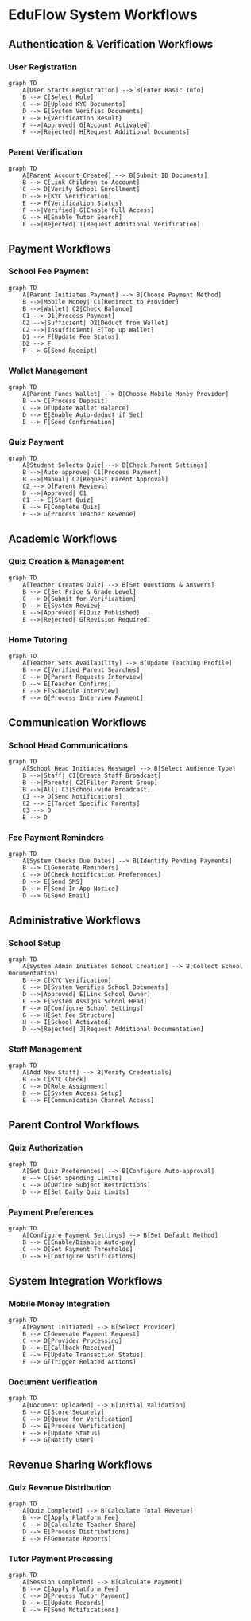 # EduFlow System Workflows

## Authentication & Verification Workflows

### User Registration

```mermaid
graph TD
    A[User Starts Registration] --> B[Enter Basic Info]
    B --> C[Select Role]
    C --> D[Upload KYC Documents]
    D --> E[System Verifies Documents]
    E --> F{Verification Result}
    F -->|Approved| G[Account Activated]
    F -->|Rejected| H[Request Additional Documents]
```

### Parent Verification

```mermaid
graph TD
    A[Parent Account Created] --> B[Submit ID Documents]
    B --> C[Link Children to Account]
    C --> D[Verify School Enrollment]
    D --> E[KYC Verification]
    E --> F{Verification Status}
    F -->|Verified| G[Enable Full Access]
    G --> H[Enable Tutor Search]
    F -->|Rejected| I[Request Additional Verification]
```

## Payment Workflows

### School Fee Payment

```mermaid
graph TD
    A[Parent Initiates Payment] --> B[Choose Payment Method]
    B -->|Mobile Money| C1[Redirect to Provider]
    B -->|Wallet| C2[Check Balance]
    C1 --> D1[Process Payment]
    C2 -->|Sufficient| D2[Deduct from Wallet]
    C2 -->|Insufficient| E[Top up Wallet]
    D1 --> F[Update Fee Status]
    D2 --> F
    F --> G[Send Receipt]
```

### Wallet Management

```mermaid
graph TD
    A[Parent Funds Wallet] --> B[Choose Mobile Money Provider]
    B --> C[Process Deposit]
    C --> D[Update Wallet Balance]
    D --> E[Enable Auto-deduct if Set]
    E --> F[Send Confirmation]
```

### Quiz Payment

```mermaid
graph TD
    A[Student Selects Quiz] --> B[Check Parent Settings]
    B -->|Auto-approve| C1[Process Payment]
    B -->|Manual| C2[Request Parent Approval]
    C2 --> D[Parent Reviews]
    D -->|Approved| C1
    C1 --> E[Start Quiz]
    E --> F[Complete Quiz]
    F --> G[Process Teacher Revenue]
```

## Academic Workflows

### Quiz Creation & Management

```mermaid
graph TD
    A[Teacher Creates Quiz] --> B[Set Questions & Answers]
    B --> C[Set Price & Grade Level]
    C --> D[Submit for Verification]
    D --> E{System Review}
    E -->|Approved| F[Quiz Published]
    E -->|Rejected| G[Revision Required]
```

### Home Tutoring

```mermaid
graph TD
    A[Teacher Sets Availability] --> B[Update Teaching Profile]
    B --> C[Verified Parent Searches]
    C --> D[Parent Requests Interview]
    D --> E[Teacher Confirms]
    E --> F[Schedule Interview]
    F --> G[Process Interview Payment]
```

## Communication Workflows

### School Head Communications

```mermaid
graph TD
    A[School Head Initiates Message] --> B[Select Audience Type]
    B -->|Staff| C1[Create Staff Broadcast]
    B -->|Parents| C2[Filter Parent Group]
    B -->|All| C3[School-wide Broadcast]
    C1 --> D[Send Notifications]
    C2 --> E[Target Specific Parents]
    C3 --> D
    E --> D
```

### Fee Payment Reminders

```mermaid
graph TD
    A[System Checks Due Dates] --> B[Identify Pending Payments]
    B --> C[Generate Reminders]
    C --> D[Check Notification Preferences]
    D --> E[Send SMS]
    D --> F[Send In-App Notice]
    D --> G[Send Email]
```

## Administrative Workflows

### School Setup

```mermaid
graph TD
    A[System Admin Initiates School Creation] --> B[Collect School Documentation]
    B --> C[KYC Verification]
    C --> D[System Verifies School Documents]
    D -->|Approved| E[Link School Owner]
    E --> F[System Assigns School Head]
    F --> G[Configure School Settings]
    G --> H[Set Fee Structure]
    H --> I[School Activated]
    D -->|Rejected| J[Request Additional Documentation]
```

### Staff Management

```mermaid
graph TD
    A[Add New Staff] --> B[Verify Credentials]
    B --> C[KYC Check]
    C --> D[Role Assignment]
    D --> E[System Access Setup]
    E --> F[Communication Channel Access]
```

## Parent Control Workflows

### Quiz Authorization

```mermaid
graph TD
    A[Set Quiz Preferences] --> B[Configure Auto-approval]
    B --> C[Set Spending Limits]
    C --> D[Define Subject Restrictions]
    D --> E[Set Daily Quiz Limits]
```

### Payment Preferences

```mermaid
graph TD
    A[Configure Payment Settings] --> B[Set Default Method]
    B --> C[Enable/Disable Auto-pay]
    C --> D[Set Payment Thresholds]
    D --> E[Configure Notifications]
```

## System Integration Workflows

### Mobile Money Integration

```mermaid
graph TD
    A[Payment Initiated] --> B[Select Provider]
    B --> C[Generate Payment Request]
    C --> D[Provider Processing]
    D --> E[Callback Received]
    E --> F[Update Transaction Status]
    F --> G[Trigger Related Actions]
```

### Document Verification

```mermaid
graph TD
    A[Document Uploaded] --> B[Initial Validation]
    B --> C[Store Securely]
    C --> D[Queue for Verification]
    D --> E[Process Verification]
    E --> F[Update Status]
    F --> G[Notify User]
```

## Revenue Sharing Workflows

### Quiz Revenue Distribution

```mermaid
graph TD
    A[Quiz Completed] --> B[Calculate Total Revenue]
    B --> C[Apply Platform Fee]
    C --> D[Calculate Teacher Share]
    D --> E[Process Distributions]
    E --> F[Generate Reports]
```

### Tutor Payment Processing

```mermaid
graph TD
    A[Session Completed] --> B[Calculate Payment]
    B --> C[Apply Platform Fee]
    C --> D[Process Tutor Payment]
    D --> E[Update Records]
    E --> F[Send Notifications]
```
